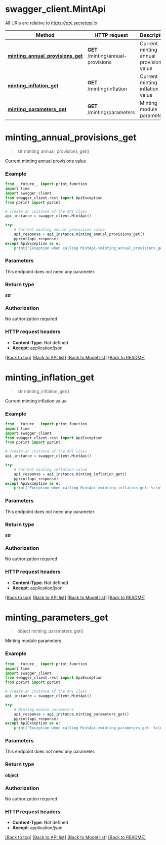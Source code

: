 # swagger_client.MintApi

All URIs are relative to *https://api.secretapi.io*

Method | HTTP request | Description
------------- | ------------- | -------------
[**minting_annual_provisions_get**](MintApi.md#minting_annual_provisions_get) | **GET** /minting/annual-provisions | Current minting annual provisions value
[**minting_inflation_get**](MintApi.md#minting_inflation_get) | **GET** /minting/inflation | Current minting inflation value
[**minting_parameters_get**](MintApi.md#minting_parameters_get) | **GET** /minting/parameters | Minting module parameters


# **minting_annual_provisions_get**
> str minting_annual_provisions_get()

Current minting annual provisions value

### Example
```python
from __future__ import print_function
import time
import swagger_client
from swagger_client.rest import ApiException
from pprint import pprint

# create an instance of the API class
api_instance = swagger_client.MintApi()

try:
    # Current minting annual provisions value
    api_response = api_instance.minting_annual_provisions_get()
    pprint(api_response)
except ApiException as e:
    print("Exception when calling MintApi->minting_annual_provisions_get: %s\n" % e)
```

### Parameters
This endpoint does not need any parameter.

### Return type

**str**

### Authorization

No authorization required

### HTTP request headers

 - **Content-Type**: Not defined
 - **Accept**: application/json

[[Back to top]](#) [[Back to API list]](../README.md#documentation-for-api-endpoints) [[Back to Model list]](../README.md#documentation-for-models) [[Back to README]](../README.md)

# **minting_inflation_get**
> str minting_inflation_get()

Current minting inflation value

### Example
```python
from __future__ import print_function
import time
import swagger_client
from swagger_client.rest import ApiException
from pprint import pprint

# create an instance of the API class
api_instance = swagger_client.MintApi()

try:
    # Current minting inflation value
    api_response = api_instance.minting_inflation_get()
    pprint(api_response)
except ApiException as e:
    print("Exception when calling MintApi->minting_inflation_get: %s\n" % e)
```

### Parameters
This endpoint does not need any parameter.

### Return type

**str**

### Authorization

No authorization required

### HTTP request headers

 - **Content-Type**: Not defined
 - **Accept**: application/json

[[Back to top]](#) [[Back to API list]](../README.md#documentation-for-api-endpoints) [[Back to Model list]](../README.md#documentation-for-models) [[Back to README]](../README.md)

# **minting_parameters_get**
> object minting_parameters_get()

Minting module parameters

### Example
```python
from __future__ import print_function
import time
import swagger_client
from swagger_client.rest import ApiException
from pprint import pprint

# create an instance of the API class
api_instance = swagger_client.MintApi()

try:
    # Minting module parameters
    api_response = api_instance.minting_parameters_get()
    pprint(api_response)
except ApiException as e:
    print("Exception when calling MintApi->minting_parameters_get: %s\n" % e)
```

### Parameters
This endpoint does not need any parameter.

### Return type

**object**

### Authorization

No authorization required

### HTTP request headers

 - **Content-Type**: Not defined
 - **Accept**: application/json

[[Back to top]](#) [[Back to API list]](../README.md#documentation-for-api-endpoints) [[Back to Model list]](../README.md#documentation-for-models) [[Back to README]](../README.md)

